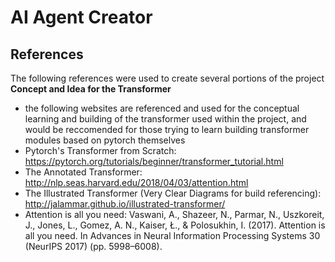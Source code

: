 # AI Agent Creator
## References
The following references were used to create several portions of the project
**Concept and Idea for the Transformer**
- the following websites are referenced and used for the conceptual learning and building of the transformer used within the project, and would be reccomended for those trying to learn building transformer modules based on pytorch themselves
- Pytorch's Transformer from Scratch:
https://pytorch.org/tutorials/beginner/transformer_tutorial.html
- The Annotated Transformer:
http://nlp.seas.harvard.edu/2018/04/03/attention.html
- The Illustrated Transformer (Very Clear Diagrams for build referencing):
http://jalammar.github.io/illustrated-transformer/
- Attention is all you need:
Vaswani, A., Shazeer, N., Parmar, N., Uszkoreit, J., Jones, L., Gomez, A. N., Kaiser, Ł., & Polosukhin, I. (2017). Attention is all you need. In Advances in Neural Information Processing Systems 30 (NeurIPS 2017) (pp. 5998–6008). 
